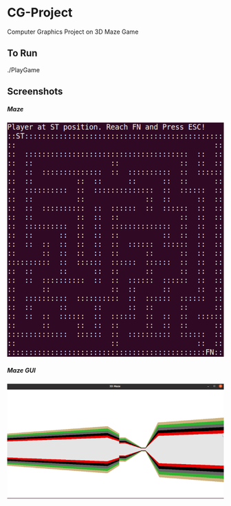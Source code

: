 # CG-Project
Computer Graphics Project on 3D Maze Game

## To Run

./PlayGame

## Screenshots

##### Maze

![alt text](maze.png)

##### Maze GUI

![alt text](maze_gui.png)